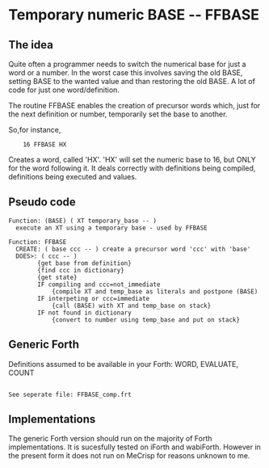 # Temporary numeric BASE -- FFBASE

## The idea

Quite often a programmer needs to switch the numerical base for just a word or a number. In the worst case this involves saving the old BASE, setting BASE to the wanted value and than restoring the old BASE. A lot of code for just one word/definition. 

The routine FFBASE enables the creation of precursor words which, just for the next definition or number, temporarily set the base to another.

So,for instance,
```
	16 FFBASE HX
```
Creates a word, called 'HX'. 'HX' will set the numeric base to 16, but ONLY for the word following it. It deals correctly with definitions being compiled, definitions being executed and values.

## Pseudo code
```
Function: (BASE) ( XT temporary_base -- )
  execute an XT using a temporary base - used by FFBASE
  
Function: FFBASE
  CREATE: ( base ccc -- ) create a precursor word 'ccc' with 'base'
  DOES>: ( ccc -- )
  		{get base from definition} 
  		{find ccc in dictionary}
  		{get state}
  		IF compiling and ccc=not_immediate
  			{compile XT and temp_base as literals and postpone (BASE)
  		IF interpeting or ccc=immediate
  			{call (BASE) with XT and temp_base on stack}
  		IF not found in dictionary
  			{convert to number using temp_base and put on stack}
```

## Generic Forth

Definitions assumed to be available in your Forth:
	WORD, EVALUATE, COUNT


```generic Forth

See seperate file: FFBASE_comp.frt

```

## Implementations

The generic Forth version should run on the majority of Forth implementations. It is sucesfully tested on iForth and wabiForth. However in the present form it does not run on MeCrisp for reasons unknown to me.
